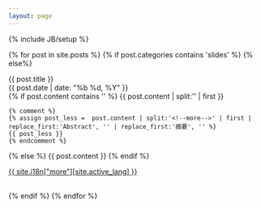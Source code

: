 ```yaml
---
layout: page
---
```

{% include JB/setup %}

{% for post in site.posts %}
  {% if post.categories contains 'slides' %}
  {% else%}
  <div class="summary-title"> {{ post.title }} </div>
  <div class="summary-time"> {{ post.date | date: "%b %d, %Y" }} </div>
  <div class="summary-content">
  {% if post.content contains '<!--more-->' %}
    {{ post.content | split:'<!--more-->' | first }}

    {% comment %}
    {% assign post_less =  post.content | split:'<!--more-->' | first | replace_first:'Abstract', '' | replace_first:'摘要', '' %}
    {{ post_less }}
    {% endcomment %}

  {% else %}
    {{ post.content }}
  {% endif %}

  <a href="{{ BASE_PATH }}{{ LANG_PATH }}{{ post.url }}"><span class="read-more">{{ site.i18n["more"][site.active_lang] }}</span></a>
  </div>

  <br />
  {% endif %}
{% endfor %}
